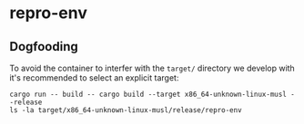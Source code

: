 # repro-env

## Dogfooding

To avoid the container to interfer with the `target/` directory we develop with it's recommended to select an explicit target:

```
cargo run -- build -- cargo build --target x86_64-unknown-linux-musl --release
ls -la target/x86_64-unknown-linux-musl/release/repro-env
```
